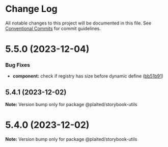 # Change Log

All notable changes to this project will be documented in this file.
See [Conventional Commits](https://conventionalcommits.org) for commit guidelines.

# 5.5.0 (2023-12-04)


### Bug Fixes

* **component:** check if registry has size before dynamic define ([bb51b91](https://github.com/plaited/plaited/commit/bb51b912622aa843afa0313004876d7ba656d4ce))





## 5.4.1 (2023-12-02)

**Note:** Version bump only for package @plaited/storybook-utils





# 5.4.0 (2023-12-02)

**Note:** Version bump only for package @plaited/storybook-utils
